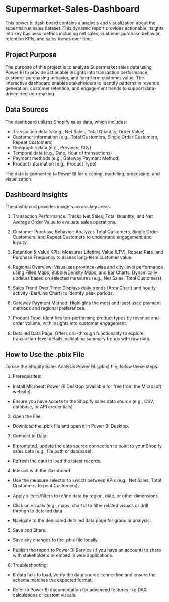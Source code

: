# Supermarket-Sales-Dashboard
This power bi dash board contains a analysis and visualization about the supermarket sales dataset. This dynamic report provides actionable insights into key business metrics including net sales, customer purchase behavior, retention KPIs, and sales trends over time.


## **Project Purpose**
The purpose of this project is to analyze Supermarket sales data using Power BI to provide actionable insights into transaction performance, customer purchasing behavior, and long-term customer value. The interactive dashboard enables stakeholders to identify patterns in revenue generation, customer retention, and engagement trends to support data-driven decision-making.
## **Data Sources**
The dashboard utilizes Shopify sales data, which includes:

- Transaction details (e.g., Net Sales, Total Quantity, Order Value)
- Customer information (e.g., Total Customers, Single Order Customers, Repeat Customers)
- Geographic data (e.g., Province, City)
- Temporal data (e.g., Date, Hour of transactions)
- Payment methods (e.g., Gateway Payment Method)
- Product information (e.g., Product Type)

The data is connected to Power BI for cleaning, modeling, processing, and visualization.
## **Dashboard Insights**
The dashboard provides insights across key areas:

1. Transaction Performance:
Tracks Net Sales, Total Quantity, and Net Average Order Value to evaluate sales operations.


2. Customer Purchase Behavior:
Analyzes Total Customers, Single Order Customers, and Repeat Customers to understand engagement and loyalty.


3. Retention & Value KPIs:
Measures Lifetime Value (LTV), Repeat Rate, and Purchase Frequency to assess long-term customer value.


4. Regional Overview:
Visualizes province-wise and city-level performance using Filled Maps, Bubble/Density Maps, and Bar Charts.
Dynamically updates based on selected measures (e.g., Net Sales, Total Customers).


5. Sales Trend Over Time:
Displays daily trends (Area Chart) and hourly activity (Bar/Line Chart) to identify peak periods.


6. Gateway Payment Method:
Highlights the most and least used payment methods and regional preferences.


7. Product Type:
Identifies top-performing product types by revenue and order volume, with insights into customer engagement.


8. Detailed Data Page:
Offers drill-through functionality to explore transaction-level details, validating summary trends with raw data.

## **How to Use the .pbix File**

To use the Shopify Sales Analysis Power BI (.pbix) file, follow these steps:





1. Prerequisites:





  -  Install Microsoft Power BI Desktop (available for free from the Microsoft website).



  -  Ensure you have access to the Shopify sales data source (e.g., CSV, database, or API credentials).



2. Open the File:





  -  Download the .pbix file and open it in Power BI Desktop.



3. Connect to Data:





  -  If prompted, update the data source connection to point to your Shopify sales data (e.g., file path or database).



  -  Refresh the data to load the latest records.



4. Interact with the Dashboard:





  -  Use the measure selector to switch between KPIs (e.g., Net Sales, Total Customers, Repeat Customers).



  -  Apply slicers/filters to refine data by region, date, or other dimensions.



  -  Click on visuals (e.g., maps, charts) to filter related visuals or drill through to detailed data.



  -  Navigate to the dedicated detailed data page for granular analysis.



5. Save and Share:





  -  Save any changes to the .pbix file locally.



  -  Publish the report to Power BI Service (if you have an account) to share with stakeholders or embed in web applications.



6. Troubleshooting:





  -  If data fails to load, verify the data source connection and ensure the schema matches the expected format.



  -  Refer to Power BI documentation for advanced features like DAX calculations or custom visuals.



